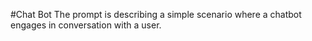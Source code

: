 #Chat Bot
The prompt is describing a simple scenario where a chatbot engages in conversation with a user.
